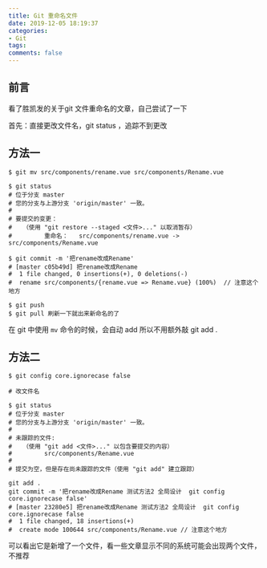 ```yaml
---
title: Git 重命名文件
date: 2019-12-05 18:19:37
categories:
- Git
tags:
comments: false
---
```




## 前言

看了胜凯发的关于git 文件重命名的文章，自己尝试了一下

首先：直接更改文件名，git status ，追踪不到更改

<!-- more -->



## 方法一

```shell
$ git mv src/components/rename.vue src/components/Rename.vue

$ git status                                                
# 位于分支 master
# 您的分支与上游分支 'origin/master' 一致。
# 
# 要提交的变更：
#   （使用 "git restore --staged <文件>..." 以取消暂存）
#         重命名：   src/components/rename.vue -> src/components/Rename.vue

$ git commit -m '把rename改成Rename'
# [master c05b49d] 把rename改成Rename
#  1 file changed, 0 insertions(+), 0 deletions(-)
#  rename src/components/{rename.vue => Rename.vue} (100%)  // 注意这个地方

$ git push
$ git pull 刷新一下就出来新命名的了
```

在 git 中使用 `mv` 命令的时候，会自动 add 所以不用额外敲 git add .



## 方法二

```shell
$ git config core.ignorecase false 

# 改文件名

$ git status
# 位于分支 master
# 您的分支与上游分支 'origin/master' 一致。
# 
# 未跟踪的文件:
#   （使用 "git add <文件>..." 以包含要提交的内容）
#         src/components/Rename.vue
# 
# 提交为空，但是存在尚未跟踪的文件（使用 "git add" 建立跟踪）

git add . 
git commit -m '把rename改成Rename 测试方法2 全局设计  git config core.ignorecase false'
# [master 23280e5] 把rename改成Rename 测试方法2 全局设计  git config core.ignorecase false
#  1 file changed, 18 insertions(+)
#  create mode 100644 src/components/Rename.vue // 注意这个地方
```

可以看出它是新增了一个文件，看一些文章显示不同的系统可能会出现两个文件，不推荐